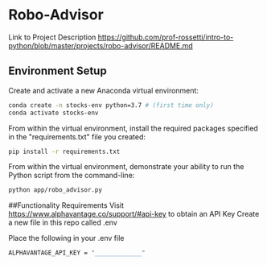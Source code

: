 # Robo-Advisor

Link to Project Description
https://github.com/prof-rossetti/intro-to-python/blob/master/projects/robo-advisor/README.md

## Environment Setup

Create and activate a new Anaconda virtual environment:

```sh
conda create -n stocks-env python=3.7 # (first time only)
conda activate stocks-env
```

From within the virtual environment, install the required packages specified in the "requirements.txt" file you created:

```sh
pip install -r requirements.txt
```

From within the virtual environment, demonstrate your ability to run the Python script from the command-line:

```sh
python app/robo_advisor.py
```

##Functionality Requirements
Visit https://www.alphavantage.co/support/#api-key to obtain an API Key
Create a new file in this repo called .env

Place the following in your .env file

```sh
ALPHAVANTAGE_API_KEY = "_____________"
```

